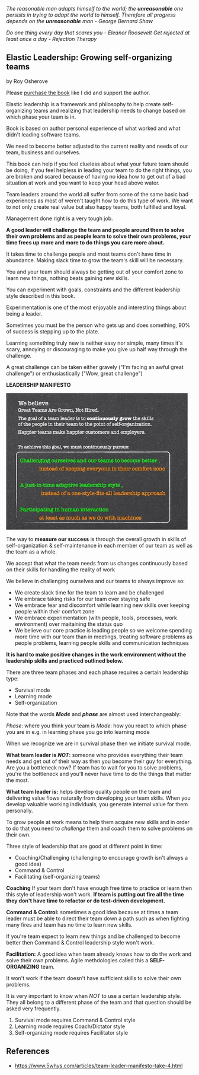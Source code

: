 _The reasonable man adapts himself to the world; the **unreasonable** one persists in trying to adapt the world to himself. Therefore all progress depends on the **unreasonable** man - George Bernard Shaw_

_Do one thing every day that scares you - Eleanor Roosevelt_
_Get rejected at least once a day - Rejection Therapy_

## Elastic Leadership: Growing self-organizing teams

by Roy Osherove


Please [purchase the book](https://www.amazon.com/Elastic-Leadership-Growing-self-organizing-teams/dp/1617293083) like I did and support the author.

Elastic leadership is a framework and philosophy to help create self-organizing teams and realizing that leadership needs to change based on which phase your team is in.

Book is based on author personal experience of what worked and what didn't leading software teams.

We need to become better adjusted to the current reality and needs of our team, business and ourselves.

This book can help if you feel clueless about what your future team should be doing, if you feel helpless in leading your team to do the right things, you are broken and scared because of having no idea how to get out of a bad situation at work and you want to keep your head above water.

Team leaders around the world all suffer from some of the same basic bad experiences as most of weren't taught how to do this type of work. We want to not only create real value but also happy teams, both fulfilled and loyal.

Management done right is a very tough job.

**A good leader will challenge the team and people around them to solve their own problems and as people learn to solve their own problems, your time frees up more and more to do things you care more about.**

It takes time to challenge people and most teams don't have time in abundance. Making slack time to grow the team's skill will be necessary.

You and your team should always be getting out of your comfort zone to learn new things, nothing beats gaining new skills.

You can experiment with goals, constraints and the different leadership style described in this book. 

Experimentation is one of the most enjoyable and interesting things about being a leader.

Sometimes you must be the person who gets up and does something, 90% of success is stepping up to the plate.

Learning something truly new is neither easy nor simple, many times it's scary, annoying or discouraging to make you give up half way through the challenge.

A great challenge can be taken either gravely ("I'm facing an awful great challenge") or enthusiastically ("Wow, great challenge")

**LEADERSHIP MANIFESTO**

![Leadership Manifesto](https://github.com/tabishfayyaz/book-club/blob/master/images/leadership-manifesto.jpg)

The way to **measure our success** is through the overall growth in skills of self-organization & self-maintenance in each member of our team as well as the team as a whole.

We accept that what the team needs from us changes continuously based on their skills for handling the reality of work

We believe in challenging ourselves and our teams to always improve so:
- We create slack time for the team to learn and be challenged
- We embrace taking risks for our team over staying safe
- We embrace fear and discomfort while learning new skills over keeping people within their comfort zone
- We embrace experimentation (with people, tools, processes, work environment) over maitaining the status quo
- We believe our core practice is leading people so we welcome spending more time with our team than in meetings, treating software problems as people problems, learning people skills and communication techniques

**It is hard to make positive changes in the work environment without the leadership skills and practiced outlined below.**

There are three team phases and each phase requires a certain leadership type: 
- Survival mode 
- Learning mode 
- Self-organization

Note that the words **_Mode_** and **_phase_** are almost used interchangeably:

_Phase_: where you think your team is
_Mode_: how you react to which phase you are in e.g. in learning phase you go into learning mode

When we recognize we are in survival phase then we initiate survival mode.

**What team leader is _NOT_:** someone who provides everything their team needs and get out of their way as then you become their guy for everything. Are you a bottleneck now? If team has to wait for you to solve problems, you're the bottleneck and you'll never have time to do the things that matter the most.

**What team leader is:** helps develop quality people on the team and delivering value flows naturally from developing your team skills. When you develop valuable working individuals, you generate internal value for them personally.

To grow people at work means to help them acquire new skills and in order to do that you need to _challenge_ them and coach them to solve problems on their own.

Three style of leadership that are good at different point in time:
- Coaching/Challenging (challenging to encourage growth isn't always a good idea)
- Command & Control
- Facilitating (self-organizing teams)

**Coaching** If your team don't have enough free time to practice or learn then this style of leadership won't work. **If team is putting out fire all the time they don't have time to refactor or do test-driven development.**

**Command & Control:** sometimes a good idea because at times a team leader must be able to direct their team down a path such as when fighting many fires and team has no time to learn new skills.

If you're team expect to learn new things and be challenged to become better then Command & Control leadership style won't work.

**Facilitation:** A good idea when team already knows how to do the work and solve their own problems. Agile methdologies called this a **SELF-ORGANIZING** team.

It won't work if the team doesn't have sufficient skills to solve their own problems.

It is very important to know when _NOT_ to use a certain leadership style. They all belong to a different phase of the team and that question should be asked very frequently.

1. Survival mode requires Command & Control style
2. Learning mode requires Coach/Dictator style
3. Self-organizing mode requires Facilitator style


## References
- https://www.5whys.com/articles/team-leader-manifesto-take-4.html









